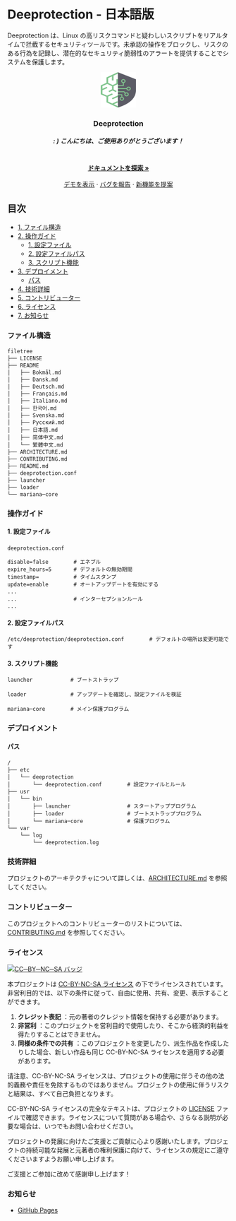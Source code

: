 # Deeprotection - 日本語版

Deeprotection は、Linux の高リスクコマンドと疑わしいスクリプトをリアルタイムで拦截するセキュリティツールです。未承認の操作をブロックし、リスクのある行為を記録し、潜在的なセキュリティ脆弱性のアラートを提供することでシステムを保護します。

<p align="center">
  <a href="https://github.com/Geekstrange/Deeprotection">
    <img src="images/logo.svg" alt="Logo" width="80" height="80">
  </a>
  <h3 align="center">Deeprotection</h3>
  <h5 align="center">: ) こんにちは、ご使用ありがとうございます！</h5>
  <p align="center">
    <br />
    <a href="https://github.com/Geekstrange/Deeprotection"><strong>ドキュメントを探索 »</strong></a>
    <br />
    <br />
    <a href="https://github.com/Geekstrange/Deeprotection">デモを表示</a>
    ·
    <a href="https://github.com/Geekstrange/Deeprotection/issues">バグを報告</a>
    ·
    <a href="https://github.com/Geekstrange/Deeprotection/issues">新機能を提案</a>
  </p>

## 目次

- [1\. ファイル構造](#ファイル構造)
- [2\. 操作ガイド](#操作ガイド)
  - [1\. 設定ファイル](#1-設定ファイル)
  - [2\. 設定ファイルパス](#2-設定ファイルパス)
  - [3\. スクリプト機能](#3-スクリプト機能)
- [3\. デプロイメント](#デプロイメント)
  - [パス](#パス)
- [4\. 技術詳細](#技術詳細)
- [5\. コントリビューター](#コントリビューター)
- [6\. ライセンス](#ライセンス)
- [7\. お知らせ](#お知らせ)

### ファイル構造
```
filetree 
├── LICENSE
├── README
│   ├── Bokmål.md
│   ├── Dansk.md
│   ├── Deutsch.md
│   ├── Français.md
│   ├── Italiano.md
│   ├── 한국어.md
│   ├── Svenska.md
│   ├── Русский.md
│   ├── 日本語.md
│   ├── 简体中文.md
│   └── 繁體中文.md
├── ARCHITECTURE.md
├── CONTRIBUTING.md
├── README.md
├── deeprotection.conf
├── launcher
├── loader
└── mariana─core
```

### 操作ガイド

#### 1\. 設定ファイル

`deeprotection.conf`

```
disable=false        # エネブル
expire_hours=5       # デフォルトの無効期間
timestamp=           # タイムスタンプ
update=enable        # オートアップデートを有効にする
...
...                  # インターセプションルール
...
```

#### 2\. 設定ファイルパス

```
/etc/deeprotection/deeprotection.conf        # デフォルトの場所は変更可能です
```

#### 3\. スクリプト機能

```
launcher            # ブートストラップ

loader              # アップデートを確認し、設定ファイルを検証

mariana─core        # メイン保護プログラム
```

### デプロイメント

#### パス

```
/
├── etc
│   └── deeprotection
│       └── deeprotection.conf        # 設定ファイルとルール
├── usr
│   └── bin 
│       ├── launcher                  # スタートアッププログラム
│       ├── loader                    # ブートストラッププログラム
│       └── mariana─core              # 保護プログラム
└── var
    └── log
        └── deeprotection.log
```

### 技術詳細

プロジェクトのアーキテクチャについて詳しくは、[ARCHITECTURE.md](https://github.com/Geekstrange/Deeprotection/ARCHITECTURE.md) を参照してください。

### コントリビューター

このプロジェクトへのコントリビューターのリストについては、[CONTRIBUTING.md](https://github.com/Geekstrange/Deeprotection/CONTRIBUTING.md) を参照してください。

### ライセンス

[![CC─BY─NC─SA バッジ](https://mirrors.creativecommons.org/presskit/buttons/88x31/svg/by─nc─sa.svg)](https://creativecommons.org/licenses/by-nc-sa/4.0/)

本プロジェクトは [CC-BY-NC-SA ライセンス](https://creativecommons.org/licenses/by-nc-sa/4.0/) の下でライセンスされています。非営利目的では、以下の条件に従って、自由に使用、共有、変更、表示することができます。

1. **クレジット表記** ：元の著者のクレジット情報を保持する必要があります。
2. **非営利** ：このプロジェクトを営利目的で使用したり、そこから経済的利益を得たりすることはできません。
3. **同様の条件での共有** ：このプロジェクトを変更したり、派生作品を作成したりした場合、新しい作品も同じ CC-BY-NC-SA ライセンスを適用する必要があります。

请注意、CC-BY-NC-SA ライセンスは、プロジェクトの使用に伴うその他の法的義務や責任を免除するものではありません。プロジェクトの使用に伴うリスクと結果は、すべて自己負担となります。

CC-BY-NC-SA ライセンスの完全なテキストは、プロジェクトの [LICENSE](https://github.com/Geekstrange/Deeprotection/LICENSE) ファイルで確認できます。ライセンスについて質問がある場合や、さらなる説明が必要な場合は、いつでもお問い合わせください。

プロジェクトの発展に向けたご支援とご貢献に心より感謝いたします。プロジェクトの持続可能な発展と元著者の権利保護に向けて、ライセンスの規定にご遵守くださいますようお願い申し上げます。

ご支援とご参加に改めて感謝申し上げます！

### お知らせ

- [GitHub Pages](https://pages.github.com)